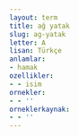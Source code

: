 ```yaml
---
layout: term
title: ağ yatak
slug: ag-yatak
letter: A
lisan: Türkçe
anlamlar:
- hamak
ozellikler:
- - isim
ornekler:
- - ''
orneklerkaynak:
- - ''
---
```

